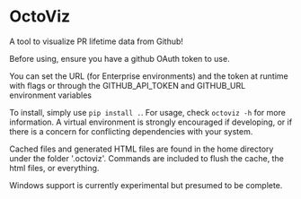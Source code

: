 # OctoViz

A tool to visualize PR lifetime data from Github!

Before using, ensure you have a github OAuth token to use.

You can set the URL (for Enterprise environments) and the token at runtime with flags or through the GITHUB_API_TOKEN and GITHUB_URL environment variables

To install, simply use `pip install .`. For usage, check `octoviz -h` for more information. A virtual environment is strongly encouraged if developing, or if there is a concern for conflicting dependencies with your system.

Cached files and generated HTML files are found in the home directory under the folder '.octoviz'. Commands are included to flush the cache, the html files, or everything.

Windows support is currently experimental but presumed to be complete.